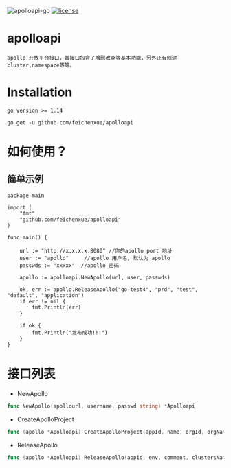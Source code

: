 ![apolloapi-go](https://img.shields.io/badge/apolloapi--go-v0.1-brightgreen)
[![license](http://dmlc.github.io/img/apache2.svg)](https://github.com/feichenxue/apolloapi/blob/master/LICENSE)

apolloapi
=========

```
apollo 开放平台接口，其接口包含了增删改查等基本功能，另外还有创建cluster,namespace等等。
```

# Installation

```
go version >= 1.14
```

```
go get -u github.com/feichenxue/apolloapi
```

# 如何使用？

## 简单示例


```golang
package main

import (
	"fmt"
	"github.com/feichenxue/apolloapi"
)

func main() {

	url := "http://x.x.x.x:8080" //你的apollo port 地址
	user := "apollo"     //apollo 用户名, 默认为 apollo
	passwds := "xxxxx"  //apollo 密码

	apollo := apolloapi.NewApollo(url, user, passwds)

	ok, err := apollo.ReleaseApollo("go-test4", "prd", "test", "default", "application")
	if err != nil {
		fmt.Println(err)
	}

	if ok {
		fmt.Println("发布成功!!!")
	}
}
```

# 接口列表

* NewApollo

```go
func NewApollo(apollourl, username, passwd string) *Apolloapi
```

* CreateApolloProject

```go
func (apollo *Apolloapi) CreateApolloProject(appId, name, orgId, orgName, ownerName string) (bool, error)
```

* ReleaseApollo

```go
func (apollo *Apolloapi) ReleaseApollo(appid, env, comment, clustersName, namespaceName string) (bool, error)
```

